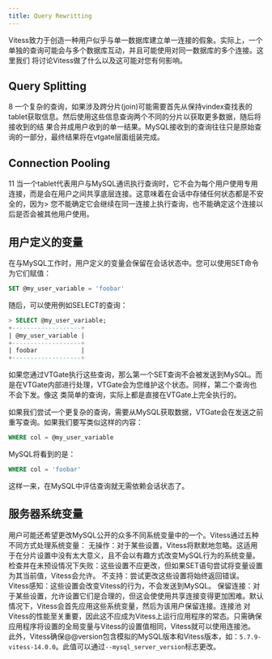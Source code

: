 ```yaml
---
title: Query Rewritting
---
```


Vitess致力于创造一种用户似乎与单一数据库建立单一连接的假象。实际上，一个单独的查询可能会与多个数据库互动，并且可能使用对同一数据库的多个连接。这里我们
将讨论Vitess做了什么以及这可能对您有何影响。

## Query Splitting
8 一个复杂的查询，如果涉及跨分片(join)可能需要首先从保持vindex查找表的tablet获取信息。然后使用这些信息查询两个不同的分片以获取更多数据，随后将接收到的结
果合并成用户收到的单一结果。MySQL接收到的查询往往只是原始查询的一部分，最终结果将在vtgate层面组装完成。

## Connection Pooling
11 当一个tablet代表用户与MySQL通讯执行查询时，它不会为每个用户使用专用连接，而是会在用户之间共享底层连接。这意味着在会话中存储任何状态都是不安全的，因为>    您不能确定它会继续在同一连接上执行查询，也不能确定这个连接以后是否会被其他用户使用。

## 用户定义的变量
在与MySQL工作时，用户定义的变量会保留在会话状态中。您可以使用SET命令为它们赋值：

```sql
SET @my_user_variable = 'foobar'
```

随后，可以使用例如SELECT的查询：

```sql
> SELECT @my_user_variable;
+-------------------+
| @my_user_variable |
+-------------------+
| foobar            |
+-------------------+
```

如果您通过VTGate执行这些查询，那么第一个SET查询不会被发送到MySQL。而是在VTGate内部进行处理，VTGate会为您维护这个状态。同样，第二个查询也不会下发。像这
类简单的查询，实际上都是直接在VTGate上完全执行的。

如果我们尝试一个更复杂的查询，需要从MySQL获取数据，VTGate会在发送之前重写查询。如果我们要写类似这样的内容：

```sql
WHERE col = @my_user_variable
```

MySQL将看到的是：

```sql
WHERE col = 'foobar'
```

这样一来，在MySQL中评估查询就无需依赖会话状态了。

## 服务器系统变量

用户可能还希望更改MySQL公开的众多不同系统变量中的一个。Vitess通过五种不同方式处理系统变量：
无操作：对于某些设置，Vitess将默默地忽略。这适用于在分片设置中没有太大意义，且不会以有趣方式改变MySQL行为的系统变量。
检查并在未预设情况下失败：这些设置不应更改，但如果SET语句尝试将变量设置为其当前值，Vitess会允许。
不支持：尝试更改这些设置将始终返回错误。
Vitess感知：这些设置会改变Vitess的行为，不会发送到MySQL。
保留连接：对于某些设置，允许设置它们是合理的，但这会使使用共享连接变得更加困难。默认情况下，Vitess会首先应用这些系统变量，然后为该用户保留连接。连接池
对Vitess的性能至关重要，因此这不应成为Vitess上运行应用程序的常态。只需确保应用程序将设置的全局变量与Vitess的设置值相同，Vitess就可以使用连接池。
 此外，Vitess确保@@version包含模拟的MySQL版本和Vitess版本，如：`5.7.9-vitess-14.0.0`。此值可以通过`--mysql_server_version`标志更改。
